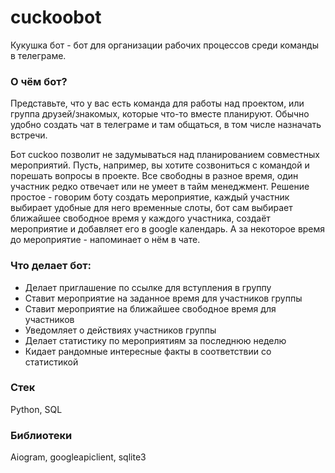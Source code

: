 # cuckoobot
Кукушка бот - бот для организации рабочих процессов среди команды в телеграме.
### О чём бот?
Представьте, что у вас есть команда для работы над проектом, или группа друзей/знакомых, 
которые что-то вместе планируют. Обычно удобно создать чат в телеграме и там общаться, в том числе 
назначать встречи.

Бот cuckoo позволит не задумываться над планированием совместных мероприятий. Пусть, например, вы хотите 
созвониться с командой и порешать вопросы в проекте. Все свободны в разное время, один участник редко отвечает
или не умеет в тайм менеджмент. Решение простое - говорим боту создать мероприятие, каждый участник выбирает удобные 
для него временные слоты, бот сам выбирает ближайшее свободное время у каждого участника, создаёт мероприятие и 
добавляет его в google календарь. А за некоторое время до мероприятие - напоминает о нём в чате.
### Что делает бот:
- Делает приглашение по ссылке для вступления в группу
- Ставит мероприятие на заданное время для участников группы
- Ставит мероприятие на ближайшее свободное время для участников
- Уведомляет о действиях участников группы
- Делает статистику по мероприятиям за последнюю неделю
- Кидает рандомные интересные факты в соответствии со статистикой
### Стек
Python, SQL
### Библиотеки
Aiogram, googleapiclient, sqlite3